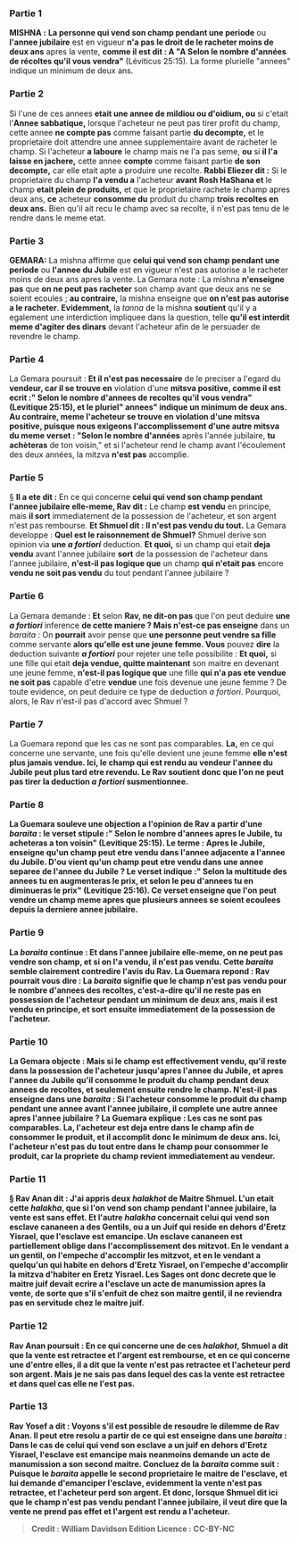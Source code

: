 
### Partie 1
<strong>MISHNA :</strong> <b>La personne qui vend son champ pendant une periode</b> ou <b>l'annee jubilaire</b> est en vigueur <b>n'a pas le droit de le racheter moins de deux ans</b> apres la vente, <b>comme il est dit : A "A Selon le nombre d'années de récoltes qu'il vous vendra"</b> (Léviticus 25:15). La forme plurielle "annees" indique un minimum de deux ans.

### Partie 2
Si l'une de ces annees <b>etait une annee de mildiou ou d'oidium, ou</b> si c'etait l'<b>Annee sabbatique,</b> lorsque l'acheteur ne peut pas tirer profit du champ, cette annee <b>ne compte pas</b> comme faisant partie <b>du decompte,</b> et le proprietaire doit attendre une annee supplementaire avant de racheter le champ. Si l'acheteur <b>a laboure</b> le champ mais ne l'a pas seme, <b>ou</b> si <b>il l'a laisse en jachere,</b> cette annee <b>compte</b> comme faisant partie <b>de son decompte,</b> car elle etait apte a produire une recolte. <b>Rabbi Eliezer dit :</b> Si le proprietaire du champ <b>l'a vendu a</b> l'acheteur <b>avant Rosh HaShana et</b> le champ <b>etait plein de produits,</b> et que le proprietaire rachete le champ apres deux ans, <b>ce</b> acheteur <b>consomme du</b> produit du champ <b>trois recoltes en deux ans.</b> Bien qu'il ait recu le champ avec sa recolte, il n'est pas tenu de le rendre dans le meme etat.

### Partie 3
<strong>GEMARA:</strong> La mishna affirme que <b>celui qui vend son champ pendant une periode</b> ou <b>l'annee du Jubile</b> est en vigueur n'est pas autorise a le racheter moins de deux ans apres la vente. La Gemara note : La mishna <b>n'enseigne pas</b> que <b>on ne peut pas racheter</b> son champ avant que deux ans ne se soient ecoules ; <b>au contraire,</b> la mishna enseigne que <b>on n'est pas autorise a le racheter</b>. <b>Evidemment,</b> la <i>tanna</i> de la mishna <b>soutient</b> qu'il y a egalement une interdiction</b> impliquee dans la question, telle <b>qu'il est <b>interdit meme</b> d'agiter des dinars</b> devant l'acheteur afin de le persuader de revendre le champ.

### Partie 4
La Gemara poursuit : <b>Et il n'est pas necessaire</b> de le preciser a l'egard du <b>vendeur, car il se trouve en</b> violation d'une <b>mitsva positive, comme il est ecrit :" Selon le nombre d'annees de recoltes qu'il vous vendra" (Levitique 25:15), et le pluriel" annees" indique un minimum de deux ans. <b>Au contraire, meme</b> l'<b>acheteur se trouve en</b> violation d'une <b>mitsva positive, puisque nous exigeons</b> l'accomplissement d'une autre mitsva du meme verset : "Selon le nombre d'années</b> après l'année jubilaire, <b>tu achèteras</b> de ton voisin," </b> et</b> si l'acheteur rend le champ avant l'écoulement des deux années, la mitzva <b>n'est pas</b> accomplie.

### Partie 5
§ <b>Il a ete dit :</b> En ce qui concerne <b>celui qui vend son champ pendant l'annee jubilaire elle-meme, Rav dit :</b> Le champ <b>est vendu</b> en principe, mais <b>il sort</b> immediatement de la possession de l'acheteur, et son argent n'est pas rembourse. <b>Et Shmuel dit : Il n'est pas vendu du tout.</b> La Gemara developpe : <b>Quel est le raisonnement de Shmuel?</b> Shmuel derive son opinion via <b>une <i>a fortiori</i></b> deduction. <b>Et quoi,</b> si un champ qui etait <b>deja vendu</b> avant l'annee jubilaire <b>sort</b> de la possession de l'acheteur dans l'annee jubilaire, <b>n'est-il pas logique que</b> un champ <b>qui n'etait pas</b> encore <b>vendu ne soit pas vendu</b> du tout pendant l'annee jubilaire ?

### Partie 6
La Gemara demande : <b>Et</b> selon <b>Rav, ne dit-on pas</b> que l'on peut deduire <b>une <i>a fortiori</i></b> inference <b>de cette maniere ? Mais n'est-ce pas enseigne</b> dans un <i>baraita</i> : On <b>pourrait</b> avoir pense que <b>une personne peut vendre sa fille</b> comme servante <b>alors qu'elle est une jeune femme. Vous</b> pouvez <b>dire</b> la deduction suivante <b><i>a fortiori</i></b> pour rejeter une telle possibilite : <b>Et quoi,</b> si une fille qui etait <b>deja vendue, quitte maintenant</b> son maitre en devenant une jeune femme, <b>n'est-il pas logique que</b> une fille <b>qui n'a pas ete vendue ne soit pas</b> capable d'etre <b>vendue</b> une fois devenue une jeune femme ? De toute evidence, on peut deduire ce type de deduction <i>a fortiori</i>. Pourquoi, alors, le Rav n'est-il pas d'accord avec Shmuel ?

### Partie 7
La Guemara repond que les cas ne sont pas comparables. <b>La,</b> en ce qui concerne une servante, une fois qu'elle devient une jeune femme <b>elle n'est plus jamais <b>vendue. Ici,</b> le champ qui est rendu au vendeur l'annee du Jubile <b>peut</b> plus tard <b>etre revendu.</b> Le Rav soutient donc que l'on ne peut pas tirer la deduction <i>a fortiori</i> susmentionnee.

### Partie 8
La Guemara <b>souleve une objection</b> a l'opinion de Rav a partir d'une <i>baraita</i> : le verset stipule :" Selon le nombre d'<b>annees apres le Jubile, tu acheteras</b> a ton voisin" (Levitique 25:15). Le terme : Apres le Jubile, <b>enseigne qu'un champ <b>peut etre vendu</b> dans l'annee <b>adjacente a l'annee du Jubile</b>. <b>D'ou vient</b> qu'un champ peut etre vendu dans une annee <b>separee de l'annee du Jubile</b> ? <b>Le verset indique :" Selon la multitude des annees</b> tu en augmenteras le prix, <b>et selon le peu d'annees</b> tu en diminueras le prix" (Levitique 25:16). Ce verset enseigne que l'on peut vendre un champ meme apres que plusieurs annees se soient ecoulees depuis la derniere annee jubilaire.

### Partie 9
La <i>baraita</i> continue : <b>Et dans l'annee jubilaire elle-meme, on ne peut pas vendre</b> son champ, <b>et si on l'a vendu</b>, <b>il n'est pas vendu.</b> Cette <i>baraita</i> semble clairement contredire l'avis du Rav. La Guemara repond : <b>Rav</b> pourrait <b>vous dire :</b> La <i>baraita</i> signifie que le champ <b>n'est pas vendu pour le nombre d'annees des recoltes,</b> c'est-a-dire qu'il ne reste pas en possession de l'acheteur pendant un minimum de deux ans, <b>mais il est vendu</b> en principe, <b>et</b> sort ensuite immediatement <b>de la possession de l'acheteur.

### Partie 10
La Gemara objecte : <b>Mais si</b> le champ <b>est effectivement vendu, qu'il reste</b> dans la <b>possession de l'acheteur jusqu'apres</b> l'annee du <b>Jubile</b>, <b>et apres</b> l'annee du <b>Jubile</b> <b>qu'il consomme</b> le produit du champ pendant deux <b>annees de recoltes, et</b> seulement ensuite <b>rendre</b> le champ. <b>N'est-il pas enseigne</b> dans une <i>baraita</i> : Si l'acheteur <b>consomme</b> le produit du champ pendant <b>une annee avant l'annee jubilaire</b>, <b>il complete une autre annee apres l'annee jubilaire</b> ? La Guemara explique : Les cas ne sont pas comparables. <b>La,</b> l'acheteur est deja <b>entre</b> dans le champ afin de <b>consommer</b> le produit, et il accomplit donc le minimum de deux ans. <b>Ici,</b> l'acheteur n'est pas du tout entre</b> dans le champ pour <b>consommer</b> le produit, car la propriete du champ revient immediatement au vendeur.

### Partie 11
§ <b>Rav Anan dit : J'ai appris deux</b> <i>halakhot</i> <b>de Maitre Shmuel. L'un</b> etait <b>cette</b> <i>halakha</i>, que si l'on vend son champ pendant l'annee jubilaire, la vente est sans effet. <b>Et l'autre</b> <i>halakha</i> concernait <b>celui qui vend son <b>esclave cananeen</b> a des Gentils, ou a</b> un Juif qui reside <b>en dehors d'Eretz</b> Yisrael, que l'esclave <b>est emancipe.</b> Un esclave cananeen est partiellement oblige dans l'accomplissement des mitzvot. En le vendant a un gentil, on l'empeche d'accomplir les mitzvot, et en le vendant a quelqu'un qui habite en dehors d'Eretz Yisrael, on l'empeche d'accomplir la mitzva d'habiter en Eretz Yisrael. Les Sages ont donc decrete que le maitre juif devait ecrire a l'esclave un acte de manumission apres la vente, de sorte que s'il s'enfuit de chez son maitre gentil, il ne reviendra pas en servitude chez le maitre juif.

### Partie 12
Rav Anan poursuit : En ce qui concerne <b>une</b> de ces <i>halakhot</i>, Shmuel a dit que <b>la vente est retractee</b> et l'argent est rembourse, <b>et</b> en ce qui concerne <b>une</b> d'entre elles, il a dit que <b>la vente n'est pas retractee</b> et l'acheteur perd son argent. <b>Mais je ne sais pas</b> dans <b>lequel des cas</b> la vente est retractee et dans quel cas elle ne l'est pas.

### Partie 13
<b>Rav Yosef a dit : Voyons</b> s'il est possible de resoudre le dilemme de Rav Anan. Il peut etre resolu <b>a partir de ce qui est enseigne dans une <i>baraita</i> :</b> Dans le cas de <b>celui qui vend son esclave a</b> un juif <b>en dehors d'Eretz</b> Yisrael, l'esclave <b>est emancipe mais</b> neanmoins <b>demande un acte de manumission a son second maitre. Concluez de</b> la <i>baraita</i> comme suit : <b>Puisque</b> le <i>baraita</i> <b>appelle le second</b> proprietaire le <b>maitre de l'esclave,</b> et lui demande d'emanciper l'esclave, <b>evidemment la vente n'est pas retractee,</b> et l'acheteur perd son argent. <b>Et</b> donc, <b>lorsque Shmuel dit ici</b> que le champ <b>n'est pas vendu</b> pendant l'annee jubilaire, il veut dire que la vente ne prend pas effet <b>et l'argent est rendu</b> a l'acheteur.

>Credit : William Davidson Edition
>Licence : CC-BY-NC